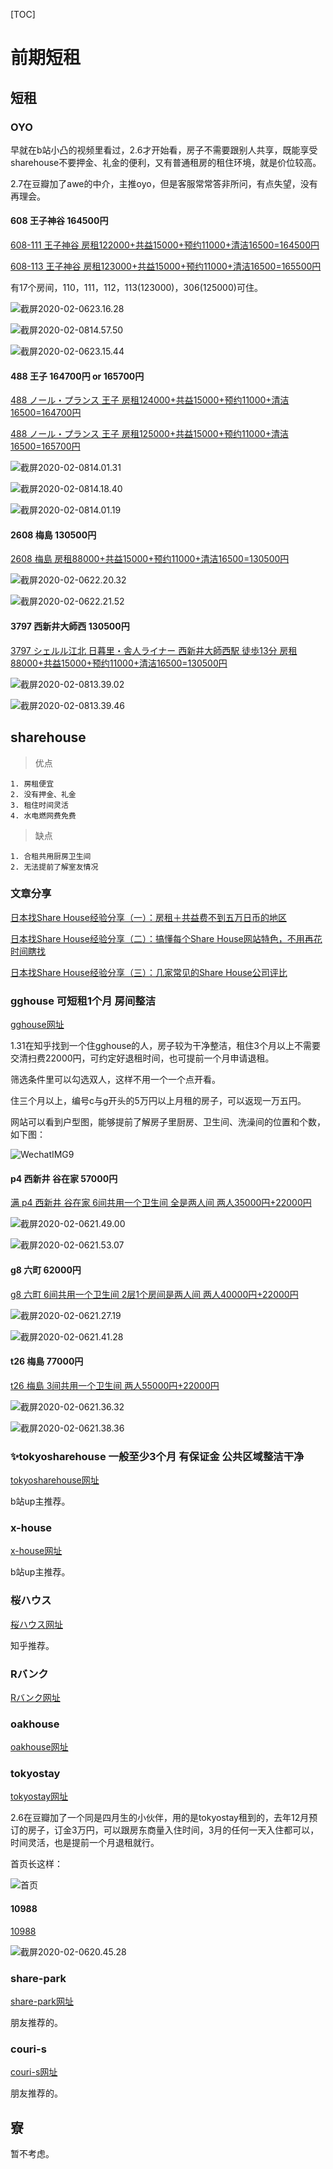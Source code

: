 [TOC]

# 前期短租

## 短租

### OYO

早就在b站小凸的视频里看过，2.6才开始看，房子不需要跟别人共享，既能享受sharehouse不要押金、礼金的便利，又有普通租房的租住环境，就是价位较高。

2.7在豆瓣加了awe的中介，主推oyo，但是客服常常答非所问，有点失望，没有再理会。

#### 608 王子神谷 164500円

[608-111 王子神谷 房租122000+共益15000+预约11000+清洁16500=164500円](https://www.oyolife.co.jp/properties-in-tokyo/73466)

[608-113 王子神谷 房租123000+共益15000+预约11000+清洁16500=165500円](https://www.oyolife.co.jp/properties-in-tokyo/73466?room_id=12293)

有17个房间，110，111，112，113(123000)，306(125000)可住。

![截屏2020-02-0623.16.28](media/%E6%88%AA%E5%B1%8F2020-02-0623.16.28.png)

![截屏2020-02-0814.57.50](media/%E6%88%AA%E5%B1%8F2020-02-0814.57.50.png)

![截屏2020-02-0623.15.44](media/%E6%88%AA%E5%B1%8F2020-02-0623.15.44.png)

#### 488 王子 164700円 or 165700円

[488 ノール・プランス 王子 房租124000+共益15000+预约11000+清洁16500=164700円](https://www.oyolife.co.jp/properties-in-tokyo/59568)

[488 ノール・プランス 王子 房租125000+共益15000+预约11000+清洁16500=165700円](https://www.oyolife.co.jp/properties-in-tokyo/59568?room_id=13291)

![截屏2020-02-0814.01.31](media/%E6%88%AA%E5%B1%8F2020-02-0814.01.31.png)

![截屏2020-02-0814.18.40](media/%E6%88%AA%E5%B1%8F2020-02-0814.18.40.png)

![截屏2020-02-0814.01.19](media/%E6%88%AA%E5%B1%8F2020-02-0814.01.19.png)

#### 2608 梅島 130500円

[2608 梅島 房租88000+共益15000+预约11000+清洁16500=130500円](https://www.oyolife.co.jp/properties-in-tokyo/104037)

![截屏2020-02-0622.20.32](media/%E6%88%AA%E5%B1%8F2020-02-0622.20.32.png)

![截屏2020-02-0622.21.52](media/%E6%88%AA%E5%B1%8F2020-02-0622.21.52.png)

#### 3797 西新井大師西 130500円

[3797 シェルル江北 日暮里・舎人ライナー 西新井大師西駅 徒歩13分 房租88000+共益15000+预约11000+清洁16500=130500円](https://www.oyolife.co.jp/properties-in-tokyo/102408)

![截屏2020-02-0813.39.02](media/%E6%88%AA%E5%B1%8F2020-02-0813.39.02.png)

![截屏2020-02-0813.39.46](media/%E6%88%AA%E5%B1%8F2020-02-0813.39.46.png)

## sharehouse

> 优点
    
    1. 房租便宜
    2. 没有押金、礼金
    3. 租住时间灵活
    4. 水电燃网费免费

> 缺点

    1. 合租共用厨房卫生间
    2. 无法提前了解室友情况

### 文章分享

[日本找Share House经验分享（一）：房租＋共益费不到五万日币的地区](https://100todoinjapan.blogspot.com/2017/08/japan-share-house-tokyo1.html)

[日本找Share House经验分享（二）：搞懂每个Share House网站特色，不用再花时间瞎找](https://100todoinjapan.blogspot.com/2017/08/share-house-sites-tokyo.html)

[日本找Share House经验分享（三）：几家常见的Share House公司评比](https://100todoinjapan.blogspot.com/2017/09/share-houseshare-house.html)

### gghouse 可短租1个月 房间整洁

[gghouse网址](https://gghouse.co.jp/)

1.31在知乎找到一个住gghouse的人，房子较为干净整洁，租住3个月以上不需要交清扫费22000円，可约定好退租时间，也可提前一个月申请退租。

筛选条件里可以勾选双人，这样不用一个一个点开看。

住三个月以上，编号c与g开头的5万円以上月租的房子，可以返现一万五円。

网站可以看到户型图，能够提前了解房子里厨房、卫生间、洗澡间的位置和个数，如下图：

![WechatIMG9](media/WechatIMG9-1.jpeg)

#### p4 西新井 谷在家 57000円

[满 p4 西新井 谷在家 6间共用一个卫生间 全是两人间 两人35000円+22000円](https://gghouse.co.jp/p4/)

![截屏2020-02-0621.49.00](media/%E6%88%AA%E5%B1%8F2020-02-0621.49.00.png)

![截屏2020-02-0621.53.07](media/%E6%88%AA%E5%B1%8F2020-02-0621.53.07.png)

#### g8 六町 62000円

[g8 六町 6间共用一个卫生间 2层1个房间是两人间 两人40000円+22000円](https://gghouse.co.jp/g8/)

![截屏2020-02-0621.27.19](media/%E6%88%AA%E5%B1%8F2020-02-0621.27.19.png)

![截屏2020-02-0621.41.28](media/%E6%88%AA%E5%B1%8F2020-02-0621.41.28.png)

#### t26 梅島 77000円

[t26 梅島 3间共用一个卫生间 两人55000円+22000円](https://gghouse.co.jp/t26/)

![截屏2020-02-0621.36.32](media/%E6%88%AA%E5%B1%8F2020-02-0621.36.32.png)

![截屏2020-02-0621.38.36](media/%E6%88%AA%E5%B1%8F2020-02-0621.38.36.png)

### ✨tokyosharehouse 一般至少3个月 有保证金 公共区域整洁干净

[tokyosharehouse网址](https://tokyosharehouse.com/)

b站up主推荐。

### x-house

[x-house网址](https://x-house.co.jp/)

b站up主推荐。

### 桜ハウス

[桜ハウス网址](https://www.sakura-house.com/jp/)

知乎推荐。

### Rバンク

[Rバンク网址](https://r-share-house.com/)

### oakhouse

[oakhouse网址](https://www.oakhouse.jp/cn/)

### tokyostay

[tokyostay网址](http://www.tokyostay.co.jp/)

2.6在豆瓣加了一个同是四月生的小伙伴，用的是tokyostay租到的，去年12月预订的房子，订金3万円，可以跟房东商量入住时间，3月的任何一天入住都可以，时间灵活，也是提前一个月退租就行。

首页长这样：

![首页](media/%E6%88%AA%E5%B1%8F2020-02-0620.37.49.png)

#### 10988

[10988](http://www.tokyostay.co.jp/?p=10988)

![截屏2020-02-0620.45.28](media/%E6%88%AA%E5%B1%8F2020-02-0620.45.28.png)

### share-park

[share-park网址](https://share-park.com/)

朋友推荐的。

### couri-s

[couri-s网址](https://couri-s.com/)

朋友推荐的。

## 寮

暂不考虑。